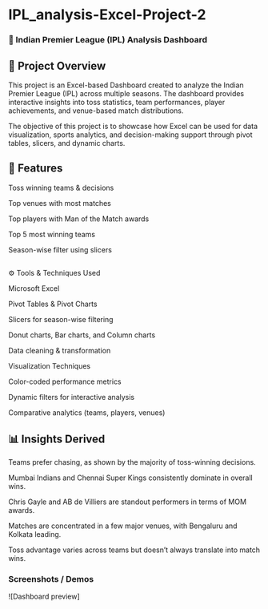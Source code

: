 # IPL_analysis-Excel-Project-2


### 🏏 Indian Premier League (IPL) Analysis Dashboard


## 📌 Project Overview

This project is an Excel-based Dashboard created to analyze the Indian Premier League (IPL) across multiple seasons. The dashboard provides interactive insights into toss statistics, team performances, player achievements, and venue-based match distributions.

The objective of this project is to showcase how Excel can be used for data visualization, sports analytics, and decision-making support through pivot tables, slicers, and dynamic charts.

## 🔑 Features

Toss winning teams & decisions

Top venues with most matches

Top players with Man of the Match awards

Top 5 most winning teams

Season-wise filter using slicers

## 
⚙️ Tools & Techniques Used

Microsoft Excel

Pivot Tables & Pivot Charts

Slicers for season-wise filtering

Donut charts, Bar charts, and Column charts

Data cleaning & transformation

Visualization Techniques

Color-coded performance metrics

Dynamic filters for interactive analysis

Comparative analytics (teams, players, venues)

## 📊 Insights Derived

Teams prefer chasing, as shown by the majority of toss-winning decisions.

Mumbai Indians and Chennai Super Kings consistently dominate in overall wins.

Chris Gayle and AB de Villiers are standout performers in terms of MOM awards.

Matches are concentrated in a few major venues, with Bengaluru and Kolkata leading.

Toss advantage varies across teams but doesn’t always translate into match wins.


### Screenshots / Demos
![Dashboard preview]
